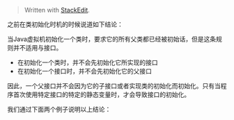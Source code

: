 


> Written with [StackEdit](https://stackedit.io/).

之前在类初始化时机的时候说道如下结论：

当Java虚拟机初始化一个类时，要求它的所有父类都已经被初始话，但是这条规则并不适用与接口。
- 在初始化一个类时，并不会先初始化它所实现的接口
- 在初始化一个接口时，并不会先初始化它的父接口

因此，一个父接口并不会因为它的子接口或者实现类的初始化而初始化。只有当程序首次使用特定接口的特定的静态变量时，才会导致接口的初始化。

我们通过下面两个例子说明以上结论：




<!--stackedit_data:
eyJoaXN0b3J5IjpbMjEyMzg4MTA3Miw3MzgzNzYwNTAsNzMwOT
k4MTE2XX0=
-->
